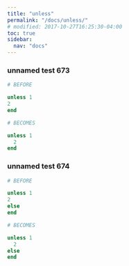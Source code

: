 ```yaml
---
title: "unless"
permalink: "/docs/unless/"
# modified: 2017-10-27T16:25:30-04:00
toc: true
sidebar:
  nav: "docs"
---
```

### unnamed test 673
```ruby
# BEFORE

unless 1
2
end

```
```ruby
# BECOMES

unless 1
  2
end

```
### unnamed test 674
```ruby
# BEFORE

unless 1
2
else
end

```
```ruby
# BECOMES

unless 1
  2
else
end
```
